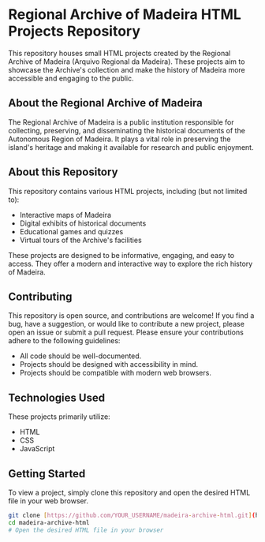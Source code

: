 # Regional Archive of Madeira HTML Projects Repository

This repository houses small HTML projects created by the Regional Archive of Madeira (Arquivo Regional da Madeira).  These projects aim to showcase the Archive's collection and make the history of Madeira more accessible and engaging to the public.

## About the Regional Archive of Madeira

The Regional Archive of Madeira is a public institution responsible for collecting, preserving, and disseminating the historical documents of the Autonomous Region of Madeira.  It plays a vital role in preserving the island's heritage and making it available for research and public enjoyment.

## About this Repository

This repository contains various HTML projects, including (but not limited to):

* Interactive maps of Madeira
* Digital exhibits of historical documents
* Educational games and quizzes
* Virtual tours of the Archive's facilities

These projects are designed to be informative, engaging, and easy to access. They offer a modern and interactive way to explore the rich history of Madeira.

## Contributing

This repository is open source, and contributions are welcome!  If you find a bug, have a suggestion, or would like to contribute a new project, please open an issue or submit a pull request.  Please ensure your contributions adhere to the following guidelines:

* All code should be well-documented.
* Projects should be designed with accessibility in mind.
* Projects should be compatible with modern web browsers.

## Technologies Used

These projects primarily utilize:

* HTML
* CSS
* JavaScript

## Getting Started

To view a project, simply clone this repository and open the desired HTML file in your web browser.

```bash
git clone [https://github.com/YOUR_USERNAME/madeira-archive-html.git](https://www.google.com/search?q=https://github.com/YOUR_USERNAME/madeira-archive-html.git)
cd madeira-archive-html
# Open the desired HTML file in your browser
